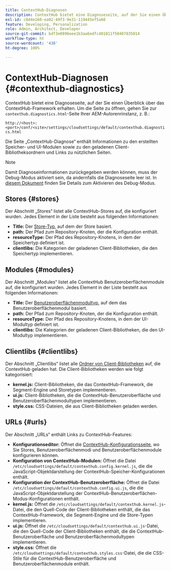 ```yaml
---
title: ContextHub-Diagnosen
description: ContextHub bietet eine Diagnoseseite, auf der Sie einen Überblick über das ContextHub-Framework erhalten.
exl-id: c8d4e160-ea02-49f3-9e31-119445ef5a68
feature: Developing, Personalization
role: Admin, Architect, Developer
source-git-commit: bdf3e0896eee1b3aa6edfc481011f50407835014
workflow-type: ht
source-wordcount: '438'
ht-degree: 100%

---
```


# ContextHub-Diagnosen {#contexthub-diagnostics}

ContextHub bietet eine Diagnoseseite, auf der Sie einen Überblick über das ContextHub-Framework erhalten. Um die Seite zu öffnen, gehen Sie zur `contexthub.diagnostics.html`-Seite Ihrer AEM-Autorenrinstanz, z. B.:

`http://<host>:<port>/conf/<site>/settings/cloudsettings/default/contexthub.diagnostics.html`

Die Seite „ContextHub-Diagnose“ enthält Informationen zu den erstellten Speicher- und UI-Modulen sowie zu den geladenen Client-Bibliotheksordnern und Links zu nützlichen Seiten.

>[!NOTE]
>
>Damit Diagnoseinformationen zurückgegeben werden können, muss der Debug-Modus aktiviert sein, da andernfalls die Diagnoseseite leer ist. In [diesem Dokument](configuring-contexthub.md#debugging-contexthub) finden Sie Details zum Aktivieren des Debug-Modus.

## Stores {#stores}

Der Abschnitt „Stores“ listet alle ContextHub-Stores auf, die konfiguriert wurden. Jedes Element in der Liste besteht aus folgenden Informationen:

* **Title:** Der [Store-Typ](sample-stores.md), auf dem der Store basiert.
* **path:** Der Pfad zum Repository-Knoten, der die Konfiguration enthält.
* **resourceType:** Der Pfad des Repository-Knotens, in dem der Speichertyp definiert ist.
* **clientlibs:** Die Kategorien der geladenen Client-Bibliotheken, die den Speichertyp implementieren.

## Modules {#modules}

Der Abschnitt „Modules“ listet alle ContextHub Benutzeroberflächenmodule auf, die konfiguriert wurden. Jedes Element in der Liste besteht aus folgenden Informationen:

* **Title:** Der [Benutzeroberflächenmodultyp](sample-modules.md), auf dem das Benutzeroberflächenmodul basiert.
* **path:** Der Pfad zum Repository-Knoten, der die Konfiguration enthält.
* **resourceType:** Der Pfad des Repository-Knotens, in dem der UI-Modultyp definiert ist.
* **clientlibs:** Die Kategorien der geladenen Client-Bibliotheken, die den UI-Modultyp implementieren.

## Clientlibs {#clientlibs}

Der Abschnitt „Clientlibs“ listet alle [Ordner von Client-Bibliotheken](/help/implementing/developing/introduction/clientlibs.md) auf, die ContextHub geladen hat. Die Client-Bibliotheken werden wie folgt kategorisiert:

* **kernel.js:** Client-Bibliotheken, die das ContextHub-Framework, die Segment-Engine und Storetypen implementieren.
* **ui.js:** Client-Bibliotheken, die die ContextHub-Benutzeroberfläche und Benutzeroberflächenmodultypen implementieren.
* **style.css:** CSS-Dateien, die aus Client-Bibliotheken geladen werden.

## URLs {#urls}

Der Abschnitt „URLs“ enthält Links zu ContextHub-Features:

* **Konfigurationseditor:** Öffnet die [ContextHub-Konfigurationsseite](configuring-contexthub.md), wo Sie Stores, Benutzeroberflächenmodi und Benutzeroberflächenmodule konfigurieren können.
* **Konfiguration von ContextHub-Modulen:** Öffnet die Datei `/etc/cloudsettings/default/contexthub.config.kernel.js`, die die JavaScript-Objektdarstellung der ContextHub-Speicher-Konfigurationen enthält.
* **Konfiguration der ContextHub-Benutzeroberfläche:** Öffnet die Datei `/etc/cloudsettings/default/contexthub.config.ui.js`, die die JavaScript-Objektdarstellung der ContextHub-Benutzeroberflächen-Modus-Konfigurationen enthält.
* **kernel.js:** Öffnet die `/etc/cloudsettings/default/contexthub.kernel.js`-Datei, die den Quell-Code der Client-Bibliotheken enthält, die das ContextHub-Framework, die Segment-Engine und die Store-Typen implementieren.
* **ui.js:** Öffnet die `/etc/cloudsettings/default/contexthub.ui.js`-Datei, die den Quell-Code der Client-Bibliotheken enthält, die die ContextHub-Benutzeroberfläche und Benutzeroberflächenmodultypen implementieren.
* **style.css:** Öffnet die `/etc/cloudsettings/default/contexthub.styles.css`-Datei, die die CSS-Stile für die ContextHub-Benutzeroberfläche und Benutzeroberflächenmodule enthält.
